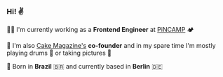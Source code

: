 ### Hi! ✌️

👨‍💻  I'm currently working as a **Frontend Engineer** at [PiNCAMP](https://www.pincamp.de) 🏕

🍰  I'm also [Cake Magazine's](https://www.cake-mag.com) **co-founder** and in my spare time I'm mostly playing drums 🥁 or taking pictures 📸

📍 Born in **Brazil** 🇧🇷 and currently based in **Berlin** 🇩🇪

